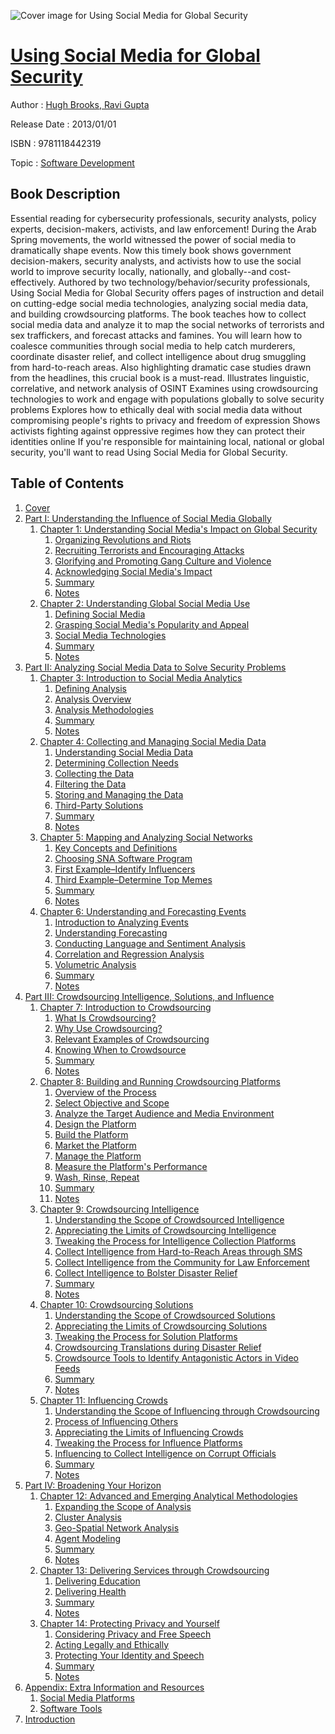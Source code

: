 ![Cover image for Using Social Media for Global Security](https://imgdetail.ebookreading.net/cover/cover/software_development/EB9781118442319.jpg)

[Using Social Media for Global Security](https://ebookreading.net/view/book/Using+Social+Media+for+Global+Security-EB9781118442319_1.html "Using Social Media for Global Security")
====================================================================================================================

Author : [Hugh Brooks](https://ebookreading.net/search/author/Hugh+Brooks),[ Ravi Gupta](https://ebookreading.net/search/author/+Ravi+Gupta)

Release Date : 2013/01/01

ISBN : 9781118442319

Topic : [Software Development](https://ebookreading.net/search/category/software-development)

Book Description
-----------------

Essential reading for cybersecurity professionals, security analysts, policy experts, decision-makers, activists, and law enforcement!
During the Arab Spring movements, the world witnessed the power of social media to dramatically shape events. Now this timely book shows government decision-makers, security analysts, and activists how to use the social world to improve security locally, nationally, and globally--and cost-effectively. Authored by two technology/behavior/security professionals, Using Social Media for Global Security offers pages of instruction and detail on cutting-edge social media technologies, analyzing social media data, and building crowdsourcing platforms.
The book teaches how to collect social media data and analyze it to map the social networks of terrorists and sex traffickers, and forecast attacks and famines. You will learn how to coalesce communities through social media to help catch murderers, coordinate disaster relief, and collect intelligence about drug smuggling from hard-to-reach areas. Also highlighting dramatic case studies drawn from the headlines, this crucial book is a must-read.
Illustrates linguistic, correlative, and network analysis of OSINT
Examines using crowdsourcing technologies to work and engage with populations globally to solve security problems
Explores how to ethically deal with social media data without compromising people's rights to privacy and freedom of expression
Shows activists fighting against oppressive regimes how they can protect their identities online
If you're responsible for maintaining local, national or global security, you'll want to read Using Social Media for Global Security.
              
Table of Contents
-----------------

1. [Cover](https://ebookreading.net/view/book/Using+Social+Media+for+Global+Security-EB9781118442319_1.html)
1. [Part I: Understanding the Influence of Social Media Globally](https://ebookreading.net/view/book/Using+Social+Media+for+Global+Security-EB9781118442319_3.html)
    1. [Chapter 1: Understanding Social Media&#39;s Impact on Global Security](https://ebookreading.net/view/book/Using+Social+Media+for+Global+Security-EB9781118442319_4.html)
        1. [Organizing Revolutions and Riots](https://ebookreading.net/view/book/Using+Social+Media+for+Global+Security-EB9781118442319_4.html#c01_level1_1)
        1. [Recruiting Terrorists and Encouraging Attacks](https://ebookreading.net/view/book/Using+Social+Media+for+Global+Security-EB9781118442319_4.html#c01_level1_2)
        1. [Glorifying and Promoting Gang Culture and Violence](https://ebookreading.net/view/book/Using+Social+Media+for+Global+Security-EB9781118442319_4.html#c01_level1_3)
        1. [Acknowledging Social Media&#39;s Impact](https://ebookreading.net/view/book/Using+Social+Media+for+Global+Security-EB9781118442319_4.html#c01_level1_4)
        1. [Summary](https://ebookreading.net/view/book/Using+Social+Media+for+Global+Security-EB9781118442319_4.html#c01_level1_5)
        1. [Notes](https://ebookreading.net/view/book/Using+Social+Media+for+Global+Security-EB9781118442319_4.html#c01_level1_6)
    1. [Chapter 2: Understanding Global Social Media Use](https://ebookreading.net/view/book/Using+Social+Media+for+Global+Security-EB9781118442319_5.html)
        1. [Defining Social Media](https://ebookreading.net/view/book/Using+Social+Media+for+Global+Security-EB9781118442319_5.html#c02_level1_1)
        1. [Grasping Social Media&#39;s Popularity and Appeal](https://ebookreading.net/view/book/Using+Social+Media+for+Global+Security-EB9781118442319_5.html#c02_level1_2)
        1. [Social Media Technologies](https://ebookreading.net/view/book/Using+Social+Media+for+Global+Security-EB9781118442319_5.html#c02_level1_3)
        1. [Summary](https://ebookreading.net/view/book/Using+Social+Media+for+Global+Security-EB9781118442319_5.html#c02_level1_4)
        1. [Notes](https://ebookreading.net/view/book/Using+Social+Media+for+Global+Security-EB9781118442319_5.html#c02_level1_5)
1. [Part II: Analyzing Social Media Data to Solve Security Problems](https://ebookreading.net/view/book/Using+Social+Media+for+Global+Security-EB9781118442319_6.html)
    1. [Chapter 3: Introduction to Social Media Analytics](https://ebookreading.net/view/book/Using+Social+Media+for+Global+Security-EB9781118442319_7.html)
        1. [Defining Analysis](https://ebookreading.net/view/book/Using+Social+Media+for+Global+Security-EB9781118442319_7.html#c03_level1_1)
        1. [Analysis Overview](https://ebookreading.net/view/book/Using+Social+Media+for+Global+Security-EB9781118442319_7.html#c03_level1_2)
        1. [Analysis Methodologies](https://ebookreading.net/view/book/Using+Social+Media+for+Global+Security-EB9781118442319_7.html#c03_level1_3)
        1. [Summary](https://ebookreading.net/view/book/Using+Social+Media+for+Global+Security-EB9781118442319_7.html#c03_level1_4)
        1. [Notes](https://ebookreading.net/view/book/Using+Social+Media+for+Global+Security-EB9781118442319_7.html#c03_level1_5)
    1. [Chapter 4: Collecting and Managing Social Media Data](https://ebookreading.net/view/book/Using+Social+Media+for+Global+Security-EB9781118442319_8.html)
        1. [Understanding Social Media Data](https://ebookreading.net/view/book/Using+Social+Media+for+Global+Security-EB9781118442319_8.html#c04_level1_1)
        1. [Determining Collection Needs](https://ebookreading.net/view/book/Using+Social+Media+for+Global+Security-EB9781118442319_8.html#c04_level1_2)
        1. [Collecting the Data](https://ebookreading.net/view/book/Using+Social+Media+for+Global+Security-EB9781118442319_8.html#c04_level1_3)
        1. [Filtering the Data](https://ebookreading.net/view/book/Using+Social+Media+for+Global+Security-EB9781118442319_8.html#c04_level1_4)
        1. [Storing and Managing the Data](https://ebookreading.net/view/book/Using+Social+Media+for+Global+Security-EB9781118442319_8.html#c04_level1_5)
        1. [Third-Party Solutions](https://ebookreading.net/view/book/Using+Social+Media+for+Global+Security-EB9781118442319_8.html#c04_level1_6)
        1. [Summary](https://ebookreading.net/view/book/Using+Social+Media+for+Global+Security-EB9781118442319_8.html#c04_level1_7)
        1. [Notes](https://ebookreading.net/view/book/Using+Social+Media+for+Global+Security-EB9781118442319_8.html#c04_level1_8)
    1. [Chapter 5: Mapping and Analyzing Social Networks](https://ebookreading.net/view/book/Using+Social+Media+for+Global+Security-EB9781118442319_9.html)
        1. [Key Concepts and Definitions](https://ebookreading.net/view/book/Using+Social+Media+for+Global+Security-EB9781118442319_9.html#c05_level1_1)
        1. [Choosing SNA Software Program](https://ebookreading.net/view/book/Using+Social+Media+for+Global+Security-EB9781118442319_9.html#c05_level1_2)
        1. [First Example–Identify Influencers](https://ebookreading.net/view/book/Using+Social+Media+for+Global+Security-EB9781118442319_9.html#c05_level1_3)
        1. [Third Example–Determine Top Memes](https://ebookreading.net/view/book/Using+Social+Media+for+Global+Security-EB9781118442319_9.html#c05_level1_4)
        1. [Summary](https://ebookreading.net/view/book/Using+Social+Media+for+Global+Security-EB9781118442319_9.html#c05_level1_5)
        1. [Notes](https://ebookreading.net/view/book/Using+Social+Media+for+Global+Security-EB9781118442319_9.html#c05_level1_6)
    1. [Chapter 6: Understanding and Forecasting Events](https://ebookreading.net/view/book/Using+Social+Media+for+Global+Security-EB9781118442319_10.html)
        1. [Introduction to Analyzing Events](https://ebookreading.net/view/book/Using+Social+Media+for+Global+Security-EB9781118442319_10.html#c06_level1_1)
        1. [Understanding Forecasting](https://ebookreading.net/view/book/Using+Social+Media+for+Global+Security-EB9781118442319_10.html#c06_level1_2)
        1. [Conducting Language and Sentiment Analysis](https://ebookreading.net/view/book/Using+Social+Media+for+Global+Security-EB9781118442319_10.html#c06_level1_3)
        1. [Correlation and Regression Analysis](https://ebookreading.net/view/book/Using+Social+Media+for+Global+Security-EB9781118442319_10.html#c06_level1_4)
        1. [Volumetric Analysis](https://ebookreading.net/view/book/Using+Social+Media+for+Global+Security-EB9781118442319_10.html#c06_level1_5)
        1. [Summary](https://ebookreading.net/view/book/Using+Social+Media+for+Global+Security-EB9781118442319_10.html#c06_level1_6)
        1. [Notes](https://ebookreading.net/view/book/Using+Social+Media+for+Global+Security-EB9781118442319_10.html#c06_level1_7)
1. [Part III: Crowdsourcing Intelligence, Solutions, and Influence](https://ebookreading.net/view/book/Using+Social+Media+for+Global+Security-EB9781118442319_11.html)
    1. [Chapter 7: Introduction to Crowdsourcing](https://ebookreading.net/view/book/Using+Social+Media+for+Global+Security-EB9781118442319_12.html)
        1. [What Is Crowdsourcing?](https://ebookreading.net/view/book/Using+Social+Media+for+Global+Security-EB9781118442319_12.html#c07_level1_1)
        1. [Why Use Crowdsourcing?](https://ebookreading.net/view/book/Using+Social+Media+for+Global+Security-EB9781118442319_12.html#c07_level1_2)
        1. [Relevant Examples of Crowdsourcing](https://ebookreading.net/view/book/Using+Social+Media+for+Global+Security-EB9781118442319_12.html#c07_level1_3)
        1. [Knowing When to Crowdsource](https://ebookreading.net/view/book/Using+Social+Media+for+Global+Security-EB9781118442319_12.html#c07_level1_4)
        1. [Summary](https://ebookreading.net/view/book/Using+Social+Media+for+Global+Security-EB9781118442319_12.html#c07_level1_5)
        1. [Notes](https://ebookreading.net/view/book/Using+Social+Media+for+Global+Security-EB9781118442319_12.html#c07_level1_6)
    1. [Chapter 8: Building and Running Crowdsourcing Platforms](https://ebookreading.net/view/book/Using+Social+Media+for+Global+Security-EB9781118442319_13.html)
        1. [Overview of the Process](https://ebookreading.net/view/book/Using+Social+Media+for+Global+Security-EB9781118442319_13.html#c08_level1_1)
        1. [Select Objective and Scope](https://ebookreading.net/view/book/Using+Social+Media+for+Global+Security-EB9781118442319_13.html#c08_level1_2)
        1. [Analyze the Target Audience and Media Environment](https://ebookreading.net/view/book/Using+Social+Media+for+Global+Security-EB9781118442319_13.html#c08_level1_3)
        1. [Design the Platform](https://ebookreading.net/view/book/Using+Social+Media+for+Global+Security-EB9781118442319_13.html#c08_level1_4)
        1. [Build the Platform](https://ebookreading.net/view/book/Using+Social+Media+for+Global+Security-EB9781118442319_13.html#c08_level1_5)
        1. [Market the Platform](https://ebookreading.net/view/book/Using+Social+Media+for+Global+Security-EB9781118442319_13.html#c08_level1_6)
        1. [Manage the Platform](https://ebookreading.net/view/book/Using+Social+Media+for+Global+Security-EB9781118442319_13.html#c08_level1_7)
        1. [Measure the Platform&#39;s Performance](https://ebookreading.net/view/book/Using+Social+Media+for+Global+Security-EB9781118442319_13.html#c08_level1_8)
        1. [Wash, Rinse, Repeat](https://ebookreading.net/view/book/Using+Social+Media+for+Global+Security-EB9781118442319_13.html#c08_level1_9)
        1. [Summary](https://ebookreading.net/view/book/Using+Social+Media+for+Global+Security-EB9781118442319_13.html#c08_level1_10)
        1. [Notes](https://ebookreading.net/view/book/Using+Social+Media+for+Global+Security-EB9781118442319_13.html#c08_level1_11)
    1. [Chapter 9: Crowdsourcing Intelligence](https://ebookreading.net/view/book/Using+Social+Media+for+Global+Security-EB9781118442319_14.html)
        1. [Understanding the Scope of Crowdsourced Intelligence](https://ebookreading.net/view/book/Using+Social+Media+for+Global+Security-EB9781118442319_14.html#c09_level1_1)
        1. [Appreciating the Limits of Crowdsourcing Intelligence](https://ebookreading.net/view/book/Using+Social+Media+for+Global+Security-EB9781118442319_14.html#c09_level1_2)
        1. [Tweaking the Process for Intelligence  Collection Platforms](https://ebookreading.net/view/book/Using+Social+Media+for+Global+Security-EB9781118442319_14.html#c09_level1_3)
        1. [Collect Intelligence from Hard-to-Reach Areas through SMS](https://ebookreading.net/view/book/Using+Social+Media+for+Global+Security-EB9781118442319_14.html#c09_level1_4)
        1. [Collect Intelligence from the Community for Law Enforcement](https://ebookreading.net/view/book/Using+Social+Media+for+Global+Security-EB9781118442319_14.html#c09_level1_5)
        1. [Collect Intelligence to Bolster Disaster Relief](https://ebookreading.net/view/book/Using+Social+Media+for+Global+Security-EB9781118442319_14.html#c09_level1_6)
        1. [Summary](https://ebookreading.net/view/book/Using+Social+Media+for+Global+Security-EB9781118442319_14.html#c09_level1_7)
        1. [Notes](https://ebookreading.net/view/book/Using+Social+Media+for+Global+Security-EB9781118442319_14.html#c09_level1_8)
    1. [Chapter 10: Crowdsourcing Solutions](https://ebookreading.net/view/book/Using+Social+Media+for+Global+Security-EB9781118442319_15.html)
        1. [Understanding the Scope of Crowdsourced Solutions](https://ebookreading.net/view/book/Using+Social+Media+for+Global+Security-EB9781118442319_15.html#c10_level1_1)
        1. [Appreciating the Limits of Crowdsourcing Solutions](https://ebookreading.net/view/book/Using+Social+Media+for+Global+Security-EB9781118442319_15.html#c10_level1_2)
        1. [Tweaking the Process for Solution Platforms](https://ebookreading.net/view/book/Using+Social+Media+for+Global+Security-EB9781118442319_15.html#c10_level1_3)
        1. [Crowdsourcing Translations during Disaster Relief](https://ebookreading.net/view/book/Using+Social+Media+for+Global+Security-EB9781118442319_15.html#c10_level1_4)
        1. [Crowdsource Tools to Identify Antagonistic Actors in Video Feeds](https://ebookreading.net/view/book/Using+Social+Media+for+Global+Security-EB9781118442319_15.html#c10_level1_5)
        1. [Summary](https://ebookreading.net/view/book/Using+Social+Media+for+Global+Security-EB9781118442319_15.html#c10_level1_6)
        1. [Notes](https://ebookreading.net/view/book/Using+Social+Media+for+Global+Security-EB9781118442319_15.html#c10_level1_7)
    1. [Chapter 11: Influencing Crowds](https://ebookreading.net/view/book/Using+Social+Media+for+Global+Security-EB9781118442319_16.html)
        1. [Understanding the Scope of Influencing through Crowdsourcing](https://ebookreading.net/view/book/Using+Social+Media+for+Global+Security-EB9781118442319_16.html#c11_level1_1)
        1. [Process of Influencing Others](https://ebookreading.net/view/book/Using+Social+Media+for+Global+Security-EB9781118442319_16.html#c11_level1_2)
        1. [Appreciating the Limits of Influencing Crowds](https://ebookreading.net/view/book/Using+Social+Media+for+Global+Security-EB9781118442319_16.html#c11_level1_3)
        1. [Tweaking the Process for Influence Platforms](https://ebookreading.net/view/book/Using+Social+Media+for+Global+Security-EB9781118442319_16.html#c11_level1_4)
        1. [Influencing to Collect Intelligence on Corrupt Officials](https://ebookreading.net/view/book/Using+Social+Media+for+Global+Security-EB9781118442319_16.html#c11_level1_5)
        1. [Summary](https://ebookreading.net/view/book/Using+Social+Media+for+Global+Security-EB9781118442319_16.html#c11_level1_6)
        1. [Notes](https://ebookreading.net/view/book/Using+Social+Media+for+Global+Security-EB9781118442319_16.html#c11_level1_7)
1. [Part IV: Broadening Your Horizon](https://ebookreading.net/view/book/Using+Social+Media+for+Global+Security-EB9781118442319_17.html)
    1. [Chapter 12: Advanced and Emerging Analytical Methodologies](https://ebookreading.net/view/book/Using+Social+Media+for+Global+Security-EB9781118442319_18.html)
        1. [Expanding the Scope of Analysis](https://ebookreading.net/view/book/Using+Social+Media+for+Global+Security-EB9781118442319_18.html#c12_level1_1)
        1. [Cluster Analysis](https://ebookreading.net/view/book/Using+Social+Media+for+Global+Security-EB9781118442319_18.html#c12_level1_2)
        1. [Geo-Spatial Network Analysis](https://ebookreading.net/view/book/Using+Social+Media+for+Global+Security-EB9781118442319_18.html#c12_level1_3)
        1. [Agent Modeling](https://ebookreading.net/view/book/Using+Social+Media+for+Global+Security-EB9781118442319_18.html#c12_level1_4)
        1. [Summary](https://ebookreading.net/view/book/Using+Social+Media+for+Global+Security-EB9781118442319_18.html#c12_level1_5)
        1. [Notes](https://ebookreading.net/view/book/Using+Social+Media+for+Global+Security-EB9781118442319_18.html#c12_level1_6)
    1. [Chapter 13: Delivering Services through Crowdsourcing](https://ebookreading.net/view/book/Using+Social+Media+for+Global+Security-EB9781118442319_19.html)
        1. [Delivering Education](https://ebookreading.net/view/book/Using+Social+Media+for+Global+Security-EB9781118442319_19.html#c13_level1_1)
        1. [Delivering Health](https://ebookreading.net/view/book/Using+Social+Media+for+Global+Security-EB9781118442319_19.html#c13_level1_2)
        1. [Summary](https://ebookreading.net/view/book/Using+Social+Media+for+Global+Security-EB9781118442319_19.html#c13_level1_3)
        1. [Notes](https://ebookreading.net/view/book/Using+Social+Media+for+Global+Security-EB9781118442319_19.html#c13_level1_4)
    1. [Chapter 14: Protecting Privacy and Yourself](https://ebookreading.net/view/book/Using+Social+Media+for+Global+Security-EB9781118442319_20.html)
        1. [Considering Privacy and Free Speech](https://ebookreading.net/view/book/Using+Social+Media+for+Global+Security-EB9781118442319_20.html#c14_level1_1)
        1. [Acting Legally and Ethically](https://ebookreading.net/view/book/Using+Social+Media+for+Global+Security-EB9781118442319_20.html#c14_level1_2)
        1. [Protecting Your Identity and Speech](https://ebookreading.net/view/book/Using+Social+Media+for+Global+Security-EB9781118442319_20.html#c14_level1_3)
        1. [Summary](https://ebookreading.net/view/book/Using+Social+Media+for+Global+Security-EB9781118442319_20.html#c14_level1_4)
        1. [Notes](https://ebookreading.net/view/book/Using+Social+Media+for+Global+Security-EB9781118442319_20.html#c14_level1_5)
1. [Appendix: Extra Information and Resources](https://ebookreading.net/view/book/Using+Social+Media+for+Global+Security-EB9781118442319_21.html)
    1. [Social Media Platforms](https://ebookreading.net/view/book/Using+Social+Media+for+Global+Security-EB9781118442319_21.html#b01_level1_1)
    1. [Software Tools](https://ebookreading.net/view/book/Using+Social+Media+for+Global+Security-EB9781118442319_21.html#b01_level1_2)
1. [Introduction](https://ebookreading.net/view/book/Using+Social+Media+for+Global+Security-EB9781118442319_29.html)

